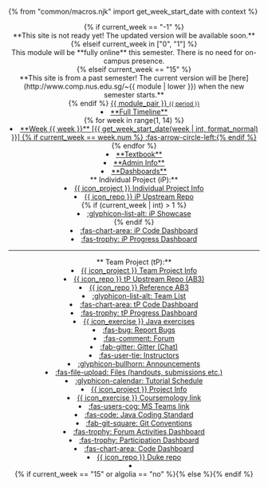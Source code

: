 {% from "common/macros.njk" import get_week_start_date with context %}
<header fixed>
{% if current_week == "-1" %}
<div class="w-100 p-1 bg-warning text-center"><md>**This site is not ready yet! The updated version will be available soon.**</md></div >
{% elseif current_week in ["0", "1"] %}
<div tags="m--cs2103 m--cs2113 m--te3201" class="w-100 p-1 bg-success text-center text-white"><md>This module will be **fully online** this semester. There is no need for on-campus presence.</md></div>
{% elseif current_week == "15" %}
<div class="w-100 p-1 bg-warning text-center"><md>**This site is from a past semester! The current version will be [here](http://www.comp.nus.edu.sg/~{{ module | lower }}) when the new semester starts.**</md></div>
{% endif %}
<navbar placement="top" type="dark">
<a slot="brand" href="{{baseUrl}}/index.html" title="Home" class="navbar-brand"><span class="badge badge-pill badge-{{ module_color }}">{{ module_pair }} <small>{{ period }}</small></span></a>
  <dropdown header="**Schedule**" class="nav-link">
  <li><a href="{{baseUrl}}/schedule/timeline.html" class="dropdown-item"><md>**Full Timeline**</md></a></li>
{% for week in range(1, 14) %}
<li><a href="{{ baseUrl }}/schedule/week{{ week }}/index.html" class="dropdown-item"> <md>**Week {{ week }}** [{{ get_week_start_date(week | int, format_normal) }}] {% if current_week == week.num %} :fas-arrow-circle-left:{% endif %}</md></a></li>
{% endfor %}
  </dropdown>
  <li><a href="{{baseUrl}}/se-book-adapted/index.html" class="nav-link"><md>**Textbook**</md></a></li>
  <li><a href="{{baseUrl}}/admin/index.html" class="nav-link"><md>**Admin Info**</md></a></li>
  <li tags="m--cs2103 m--cs2113 m--tic4001 m--tic4002"><a href="{{ url_dashboards }}" target="_blank" class="nav-link"><md>**Dashboards**</md></a></li>
  <dropdown tags="m--cs2103 m--cs2113 m--tic4001 m--tic4002" header="**Project Links**" class="nav-link">
    <md>**&nbsp;Individual Project (iP):**</md>
    <li><a href="{{baseUrl}}/admin/ip-overview.html" class="dropdown-item"><md>{{ icon_project }} Individual Project Info</md></a></li>
    <li><a href="{{url_module_org}}/{{ ip_repo_name }}" target="_blank" class="dropdown-item"><md>{{ icon_repo }} iP Upstream Repo</md></a></li>{% if (current_week | int) > 1 %}
    <li tags="m--cs2103 m--tic4001 m--tic4002"><a href="{{baseUrl}}/admin/ip-showcase.html" class="dropdown-item"><md>:glyphicon-list-alt: iP Showcase</md></a></li>{% endif %}
    <li><a href="{{ url_ip_dashboard }}" target="_blank" class="dropdown-item"><md>:fas-chart-area: iP Code Dashboard</md></a></li>
    <li><a href="{{ url_ip_progress_dashboard }}" target="_blank" class="dropdown-item text-success"><md>:fas-trophy: iP Progress Dashboard</md></a></li>
    <hr>
    <md>**&nbsp;Team Project (tP):**</md>
    <li><a href="{{baseUrl}}/admin/tp-expectations.html" class="dropdown-item"><md>{{ icon_project }} Team Project Info</md></a></li>
    <li tags="m--cs2103 m--tic4002"><a href="{{url_module_org}}/{{ tp_repo_name }}" target="_blank" class="dropdown-item"><md>{{ icon_repo }} tP Upstream Repo (AB3)</md></a></li>
    <li tags="m--cs2113"><a href="{{url_module_org}}/addressbook-level3" target="_blank" class="dropdown-item"><md>{{ icon_repo }} Reference AB3</md></a></li>
    <li><a href="{{ url_team_list }}" class="dropdown-item"><md>:glyphicon-list-alt: Team List</md></a></li>
    <li><a href="{{ url_tp_dashboard }}" target="_blank" class="dropdown-item"><md>:fas-chart-area: tP Code Dashboard</md></a></li>
    <li><a href="{{url_tp_progress_dashboard}}" target="_blank" class="dropdown-item text-success"><md>:fas-trophy: tP Progress Dashboard</md></a></li>
  </dropdown>
  <dropdown header="**{{ "Other " if not tic2002 or te3201 else ""}}Links**" class="nav-link">
    <li tags="m--cs2113"><a href="{{ baseUrl }}/admin/githubClassroomInfo.html" class="dropdown-item"><md>{{ icon_exercise }} Java exercises </md></a></li>
    <li tags="m--cs2103 m--cs2113 m--tic4001 m--tic4002"><a href="{{url_bugs}}" target="_blank" class="dropdown-item"><md>:fas-bug: Report Bugs</md></a></li>
    <li><a href="{{url_forum}}" target="_blank" class="dropdown-item"><md>:fas-comment: Forum</md></a></li>
    <li tags="m--cs2113"><a href="{{url_gitter}}" target="_blank" class="dropdown-item"><md>:fab-gitter: Gitter (Chat)</md></a></li>
    <li><a href="{{ baseUrl }}/admin/{{ "index.html#instructors" if tic2002 or te3201 else "instructors.html" }}" class="dropdown-item"><md>:fas-user-tie: Instructors</md></a></li>
    <li><a href="{{url_announcements}}" target="_blank" class="dropdown-item"><md>:glyphicon-bullhorn: Announcements</md></a></li>
    <li><a href="{{url_files}}" target="_blank" class="dropdown-item"><md>:fas-file-upload: Files (handouts, submissions etc.)</md></a></li>
    <li tags="m--cs2113 m--cs2103"><a href="{{baseUrl}}/admin/tutorials.html" class="dropdown-item"><md>:glyphicon-calendar: Tutorial Schedule</md></a></li>
    <li tags="m--tic2002 m--te3201"><a href="{{baseUrl}}/admin/index.html#project" class="dropdown-item"><md>{{ icon_project }} Project Info</md></a></li>
    <li tags="m--tic2002 m--te3201"><a href="{{url_coursemology_classroom}}" target="_blank" class="dropdown-item"><md>{{ icon_exercise }} Coursemology link</md></a></li>
    <li tags="-m--cs2113"><a href="{{url_ms_teams_class}}" target="_blank" class="dropdown-item"><md>:fas-users-cog: MS Teams link</md></a></li>
    <li tags="m--cs2103 m--cs2113 m--tic2002 m--tic4001 m--tic4002"><a href="{{url_java_coding_standard}}" target="_blank" class="dropdown-item"><md>:fas-code: Java Coding Standard</md></a></li>
    <li tags="m--cs2103 m--cs2113 m--tic4001 m--tic4002"><a href="{{url_git_conventions}}" target="_blank" class="dropdown-item"><md>:fab-git-square: Git Conventions</md></a></li>
    <li tags="m--cs2103 m--cs2113"><a href="{{ url_forum_activities_dashboard }}" target="_blank" class="dropdown-item"><md>:fas-trophy: Forum Activities Dashboard</md></a></li>
    <li><a href="{{url_participation_dashboard}}" target="_blank" class="dropdown-item text-success"><md>:fas-trophy: Participation Dashboard</md></a></li>
    <li tags="m--tic2002"><a href="{{url_ip_dashboard}}" target="_blank" class="dropdown-item"><md>:fas-chart-area: Code Dashboard</md></a></li>
    <li tags="m--tic2002"><a href="{{url_module_org}}/{{ ip_repo_name }}" target="_blank" class="dropdown-item"><md>{{ icon_repo }} Duke repo</md></a></li>
  </dropdown>
  <li slot="right" class="nav-link">
    <form class="navbar-form">
      {% if current_week == "15" or algolia == "no" %}<searchbar :data="searchData" placeholder="Search" :on-hit="searchCallback" menu-align-right ></searchbar>{% else %}<searchbar placeholder="Search" algolia menu-align-right></searchbar>{% endif %}
    </form>
  </li>
</navbar>
</header>